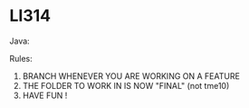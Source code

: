 LI314
=====

Java:

Rules:

1) BRANCH WHENEVER YOU ARE WORKING ON A FEATURE
2) THE FOLDER TO WORK IN IS NOW "FINAL" (not tme10)
3) HAVE FUN !

